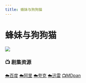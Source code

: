 ```yaml
---
title: 蜂妹与狗狗猫
---
```


# 蜂妹与狗狗猫
![](/assets/image/蜂妹与狗狗猫.jpg)

### 📺 剧集资源

<Badge type="tip" text="Phuckq" /> <Badge type="tip" text="NF官方中字" />

[☁️百度](https://pan.baidu.com/s/1Ymbi59DlIOZOjDwEHQwrAw?pwd=n24c)  [☁️阿里](https://www.alipan.com/s/Ps83XVZB3ZZ)  [☁️夸克](https://pan.quark.cn/s/43c9e7a88c0e)  [☁️迅雷](https://pan.xunlei.com/s/VO8AMbhrX8vrP93Mt5p3GJszA1?pwd=dm8s#)  [📺MDpan](https://pan.mdsub.top/zh-CN/%E8%9C%82%E5%A6%B9%E4%B8%8E%E7%8B%97%E7%8B%97%E7%8C%AB/)
